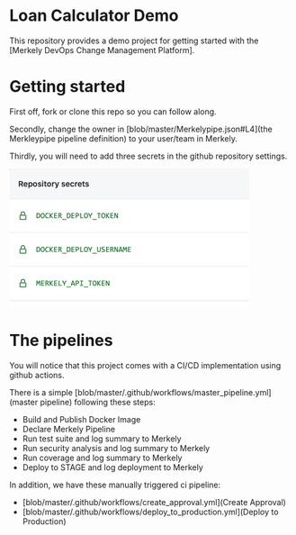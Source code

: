 # Loan Calculator Demo

This repository provides a demo project for getting started with the [Merkely DevOps Change Management Platform].

# Getting started

First off, fork or clone this repo so you can follow along.

Secondly, change the owner in [blob/master/Merkelypipe.json#L4](the Merkleypipe pipeline definition) to your user/team in Merkely.

Thirdly, you will need to add three secrets in the github repository settings.

![secrets](images/secrets.png)

# The pipelines

You will notice that this project comes with a CI/CD implementation using github actions.

There is a simple [blob/master/.github/workflows/master_pipeline.yml](master pipeline) following these steps:

* Build and Publish Docker Image
* Declare Merkely Pipeline
* Run test suite and log summary to Merkely
* Run security analysis and log summary to Merkely
* Run coverage and log summary to Merkely
* Deploy to STAGE and log deployment to Merkely

In addition, we have these manually triggered ci pipeline:
* [blob/master/.github/workflows/create_approval.yml](Create Approval)
* [blob/master/.github/workflows/deploy_to_production.yml](Deploy to Production)






